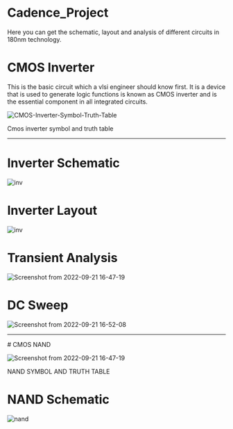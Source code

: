 # Cadence_Project
Here you can get the schematic, layout and analysis of different circuits in 180nm technology.
# CMOS Inverter
This is the basic circuit which a vlsi engineer should know first. It is a device that is used to generate logic functions is known as CMOS inverter and is the essential component in all integrated circuits.

![CMOS-Inverter-Symbol-Truth-Table](https://user-images.githubusercontent.com/77844224/189044046-24a80119-72b7-4ade-bcb8-aad6d51e2269.jpg)

Cmos inverter symbol and truth table

<hr>

# Inverter Schematic 
![inv](https://user-images.githubusercontent.com/77844224/189053812-d5831f38-dd18-4f90-a34c-52aeafe0d2d0.png)
# Inverter Layout
![inv](https://user-images.githubusercontent.com/77844224/189055405-a25b9969-d6c3-4731-b836-dc6ace87f79d.png)
# Transient Analysis
![Screenshot from 2022-09-21 16-47-19](https://user-images.githubusercontent.com/77844224/191491171-3aad8520-e0c0-4be7-877e-aab065f1dc8d.png)
# DC Sweep
![Screenshot from 2022-09-21 16-52-08](https://user-images.githubusercontent.com/77844224/191491909-935e05b6-8842-44aa-aa15-1ab68a278da0.png)

<hr>
# CMOS NAND

![Screenshot from 2022-09-21 16-47-19](https://user-images.githubusercontent.com/77844224/191493601-1fedda60-979b-494a-9678-2beca0ea644d.png)

NAND SYMBOL AND TRUTH TABLE
# NAND Schematic
![nand](https://user-images.githubusercontent.com/77844224/191494713-e33fb092-9528-4647-8b0a-f194f7a9adcc.png)
